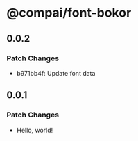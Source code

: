 # @compai/font-bokor

## 0.0.2

### Patch Changes

- b971bb4f: Update font data

## 0.0.1

### Patch Changes

- Hello, world!

